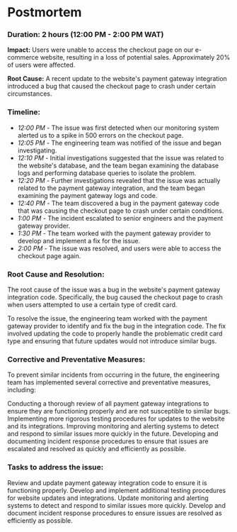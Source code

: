 # Postmortem

### Duration: 2 hours (12:00 PM - 2:00 PM WAT)
<b>Impact:</B> Users were unable to access the checkout page on our e-commerce website, resulting in a loss of potential sales. Approximately 20% of users were affected.

<b>Root Cause:</B> A recent update to the website's payment gateway integration introduced a bug that caused the checkout page to crash under certain circumstances.

### Timeline:
- <i> 12:00 PM </i> - The issue was first detected when our monitoring system alerted us to a spike in 500 errors on the checkout page.
- <i> 12:05 PM </i>- The engineering team was notified of the issue and began investigating.
- <i> 12:10 PM </i> - Initial investigations suggested that the issue was related to the website's database, and the team began examining the database logs and performing database queries to isolate the problem.
- <i> 12:20 PM </i> - Further investigations revealed that the issue was actually related to the payment gateway integration, and the team began examining the payment gateway logs and code.
- <i> 12:40 PM </i> - The team discovered a bug in the payment gateway code that was causing the checkout page to crash under certain conditions.
- <i> 1:00 PM </i> - The incident escalated to senior engineers and the payment gateway provider.
- <i> 1:30 PM </i> - The team worked with the payment gateway provider to develop and implement a fix for the issue.
- <i> 2:00 PM </i> - The issue was resolved, and users were able to access the checkout page again.

### Root Cause and Resolution:
The root cause of the issue was a bug in the website's payment gateway integration code. Specifically, the bug caused the checkout page to crash when users attempted to use a certain type of credit card.

To resolve the issue, the engineering team worked with the payment gateway provider to identify and fix the bug in the integration code. The fix involved updating the code to properly handle the problematic credit card type and ensuring that future updates would not introduce similar bugs.

### Corrective and Preventative Measures:
To prevent similar incidents from occurring in the future, the engineering team has implemented several corrective and preventative measures, including:

Conducting a thorough review of all payment gateway integrations to ensure they are functioning properly and are not susceptible to similar bugs.
Implementing more rigorous testing procedures for updates to the website and its integrations.
Improving monitoring and alerting systems to detect and respond to similar issues more quickly in the future. 
Developing and documenting incident response procedures to ensure that issues are escalated and resolved as quickly and efficiently as possible.

### Tasks to address the issue:
Review and update payment gateway integration code to ensure it is functioning properly.
Develop and implement additional testing procedures for website updates and integrations.
Update monitoring and alerting systems to detect and respond to similar issues more quickly.
Develop and document incident response procedures to ensure issues are resolved as efficiently as possible.
